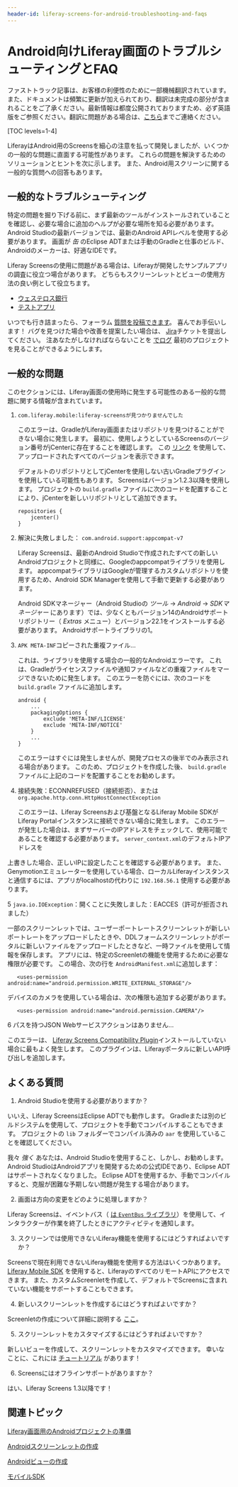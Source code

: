 ```yaml
---
header-id: liferay-screens-for-android-troubleshooting-and-faqs
---
```


# Android向けLiferay画面のトラブルシューティングとFAQ

<p class="alert alert-info"><span class="wysiwyg-color-blue120">ファストトラック記事は、お客様の利便性のために一部機械翻訳されています。また、ドキュメントは頻繁に更新が加えられており、翻訳は未完成の部分が含まれることをご了承ください。最新情報は都度公開されておりますため、必ず英語版をご参照ください。翻訳に問題がある場合は、<a href="mailto:support-content-jp@liferay.com">こちら</a>までご連絡ください。</span></p>

[TOC levels=1-4]

LiferayはAndroid用のScreensを細心の注意を払って開発しましたが、いくつかの一般的な問題に直面する可能性があります。 これらの問題を解決するためのソリューションとヒントを次に示します。 また、Android用スクリーンに関する一般的な質問への回答もあります。

## 一般的なトラブルシューティング

特定の問題を掘り下げる前に、まず最新のツールがインストールされていることを確認し、必要な場合に追加のヘルプが必要な場所を知る必要があります。 Android Studioの最新バージョンでは、最新のAndroid APIレベルを使用する必要があります。 画面が *缶* のEclipse ADTまたは手動のGradleと仕事のビルド、Androidのメーカーは、好適なIDEです。

Liferay Screensの使用に問題がある場合は、Liferayが開発したサンプルアプリの調査に役立つ場合があります。 どちらもスクリーンレットとビューの使用方法の良い例として役立ちます。

  - [ウェステロス銀行](https://github.com/liferay/liferay-screens/tree/master/android/samples/bankofwesteros)
  - [テストアプリ](https://github.com/liferay/liferay-screens/tree/master/android/samples/test-app)


<!--
When updating an app or Screenlet to a new version of Liferay Screens, make sure 
to see the 
[Android breaking changes reference article](/docs/7-0/reference/-/knowledge_base/r/android-breaking-changes). 
This article lists changes to Screens that break functionality in prior 
versions. In most cases, updating your code is relatively straightforward. 
-->

いつでも行き詰まったら、フォーラム [質問を投稿できます](https://www.liferay.com/community/forums/-/message_boards/category/42706063)。 喜んでお手伝いします！ バグを見つけた場合や改善を提案したい場合は、 [Jira](https://issues.liferay.com/browse/LMW/)チケットを提出してください。 注あなたがしなければならないことを [でログ](https://issues.liferay.com/login.jsp?os_destination=%2Fbrowse%2F) 最初のプロジェクトを見ることができるようにします。

## 一般的な問題

このセクションには、Liferay画面の使用時に発生する可能性のある一般的な問題に関する情報が含まれています。

1.  `com.liferay.mobile:liferay-screensが見つかりませんでした`

    このエラーは、GradleがLiferay画面またはリポジトリを見つけることができない場合に発生します。 最初に、使用しようとしているScreensのバージョン番号がjCenterに存在することを確認します。 この [リンク](https://bintray.com/liferay/liferay-mobile/liferay-screens/view) を使用して、アップロードされたすべてのバージョンを表示できます。

    デフォルトのリポジトリとしてjCenterを使用しない古いGradleプラグインを使用している可能性もあります。 Screensはバージョン1.2.3以降を使用します。 プロジェクトの `build.gradle` ファイルに次のコードを配置することにより、jCenterを新しいリポジトリとして追加できます。
   
        repositories {
            jcenter()
        }

2.  解決に失敗しました： `com.android.support:appcompat-v7`

    Liferay Screensは、最新のAndroid Studioで作成されたすべての新しいAndroidプロジェクトと同様に、Googleのappcompatライブラリを使用します。 appcompatライブラリはGoogleが管理するカスタムリポジトリを使用するため、Android SDK Managerを使用して手動で更新する必要があります。

    Android SDKマネージャー（Android Studioの *ツール* → *Android* → *SDKマネージャー* にあります）では、少なくともバージョン14のAndroidサポートリポジトリー（ *Extras* メニュー）とバージョン22.1をインストールする必要があります。 Androidサポートライブラリの1。

3.  `APK META-INF`コピーされた重複ファイル...

    これは、ライブラリを使用する場合の一般的なAndroidエラーです。 これは、Gradleがライセンスファイルや通知ファイルなどの重複ファイルをマージできないために発生します。 このエラーを防ぐには、次のコードを `build.gradle` ファイルに追加します。
   
        android {
            ...
            packagingOptions {
                exclude 'META-INF/LICENSE'
                exclude 'META-INF/NOTICE'
            }
            ...
        }

    このエラーはすぐには発生しませんが、開発プロセスの後半でのみ表示される場合があります。 このため、プロジェクトを作成した後、 `build.gradle` ファイルに上記のコードを配置することをお勧めします。

4.  接続失敗：ECONNREFUSED（接続拒否）、または `org.apache.http.conn.HttpHostConnectException`

    このエラーは、Liferay Screensおよび基盤となるLiferay Mobile SDKがLiferay Portalインスタンスに接続できない場合に発生します。 このエラーが発生した場合は、まずサーバーのIPアドレスをチェックして、使用可能であることを確認する必要があります。 `server_context.xml`</a>のデフォルトIPアドレスを


上書きした場合、正しいIPに設定したことを確認する必要があります。 また、Genymotionエミュレーターを使用している場合、ローカルLiferayインスタンスと通信するには、アプリがlocalhostの代わりに `192.168.56.1` 使用する必要があります。</p></li> 
   
   5  `java.io.IOException`：開くことに失敗しました：EACCES（許可が拒否されました）
  
  一部のスクリーンレットでは、ユーザーポートレートスクリーンレットが新しいポートレートをアップロードしたときや、DDLフォームスクリーンレットがポータルに新しいファイルをアップロードしたときなど、一時ファイルを使用して情報を保存します。 アプリには、特定のScreenletの機能を使用するために必要な権限が必要です。 この場合、次の行を `AndroidManifest.xml`に追加します：
  
       <uses-permission android:name="android.permission.WRITE_EXTERNAL_STORAGE"/>
      
  
  デバイスのカメラを使用している場合は、次の権限も追加する必要があります。
  
       <uses-permission android:name="android.permission.CAMERA"/>
      

6  パスを持つJSON Webサービスアクションはありません...
  
  このエラーは、 [Liferay Screens Compatibility Plugin](https://github.com/liferay/liferay-screens/tree/master/portal)インストールしていない場合に最もよく発生します。 このプラグインは、Liferayポータルに新しいAPI呼び出しを追加します。</ol> 



## よくある質問

1.  Android Studioを使用する必要がありますか？
   
   いいえ、Liferay ScreensはEclipse ADTでも動作します。 Gradleまたは別のビルドシステムを使用して、プロジェクトを手動でコンパイルすることもできます。 プロジェクトの `lib` フォルダーでコンパイル済みの `aar` を使用していることを確認してください。
   
   我々 *強く* あなたは、Android Studioを使用すること、しかし、お勧めします。 Android StudioはAndroidアプリを開発するための公式IDEであり、Eclipse ADTはサポートされなくなりました。 Eclipse ADTを使用するか、手動でコンパイルすると、克服が困難な予期しない問題が発生する場合があります。

2.  画面は方向の変更をどのように処理しますか？
   
   Liferay Screensは、イベントバス（ [は `EventBus` ライブラリ](http://greenrobot.github.io/EventBus/)）を使用して、インタラクターが作業を終了したときにアクティビティを通知します。

3.  スクリーンでは使用できないLiferay機能を使用するにはどうすればよいですか？
   
   Screensで現在利用できないLiferay機能を使用する方法はいくつかあります。 [Liferay Mobile SDK](https://github.com/liferay/liferay-mobile-sdk) を使用すると、LiferayのすべてのリモートAPIにアクセスできます。 また、カスタムScreenletを作成して、デフォルトでScreensに含まれていない機能をサポートすることもできます。

4.  新しいスクリーンレットを作成するにはどうすればよいですか？
   
   Screenletの作成について詳細に説明する [ここ](/docs/7-1/tutorials/-/knowledge_base/t/creating-android-screenlets)。

5.  スクリーンレットをカスタマイズするにはどうすればよいですか？
   
   新しいビューを作成して、スクリーンレットをカスタマイズできます。 幸いなことに、これには [チュートリアル](/docs/7-1/tutorials/-/knowledge_base/t/creating-android-views) があります！

6.  Screensにはオフラインサポートがありますか？
   
   はい、Liferay Screens 1.3以降です！



## 関連トピック

[Liferay画面用のAndroidプロジェクトの準備](/docs/7-1/tutorials/-/knowledge_base/t/preparing-android-projects-for-liferay-screens)

[Androidスクリーンレットの作成](/docs/7-1/tutorials/-/knowledge_base/t/creating-android-screenlets)

[Androidビューの作成](/docs/7-1/tutorials/-/knowledge_base/t/creating-android-views)

[モバイルSDK](/docs/7-1/tutorials/-/knowledge_base/t/mobile-sdk)

<!--
[Android Breaking Changes](/docs/7-0/reference/-/knowledge_base/r/android-breaking-changes)
-->
